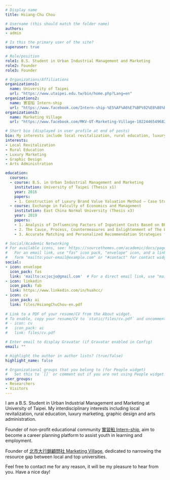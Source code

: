 ```yaml
---
# Display name
title: Hsiang-Chu Chou

# Username (this should match the folder name)
authors:
- admin

# Is this the primary user of the site?
superuser: true

# Role/position
role1: B.S. Student in Urban Industrial Management and Marketing
role2: Founder
role3: Founder

# Organizations/Affiliations
organizations1:
  name: University of Taipei
  url: "https://www.utaipei.edu.tw/bin/home.php?Lang=en"
organizations2:
  name: 實習船 Intern-ship
  url: "https://www.facebook.com/Intern-ship-%E5%AF%A6%E7%BF%92%E8%88%B9-419545985123665/"
organizations3:
  name: Marketing Village
  url: "https://www.facebook.com/MKV-UT-Marketing-Village-102244654968249"

# Short bio (displayed in user profile at end of posts)
bio: My interests include local revitalization, rural education, luxury marketing and arts administration. 
interests:
- Local Revitalization
- Rural Education
- Luxury Marketing
- Graphic Design
- Arts Administration

education:
  courses:
  - course: B.S. in Urban Industrial Management and Marketing
    institution: University of Taipei (Thesis x1)
    year: 2016
    papers:
    - 1. Construction of Luxury Brand Value Valuation Method – Case Study of Jo Malone
  - course: Exchange in Falculty of Economics and Management
    institution: East China Normal University (Thesis x3)
    year: 2019
    papers:
    - 1. Analysis of Influencing Factors of Inpatient Costs Based on BP Neural Network
    - 2. The Cause, Process, Countermeasures and Enlightenment of The European Debt Crisis in 2010
    - 3. Accurate Matching and Personalized Recommendation Strategies for E-commerce Operations

# Social/Academic Networking
# For available icons, see: https://sourcethemes.com/academic/docs/page-builder/#icons
#   For an email link, use "fas" icon pack, "envelope" icon, and a link in the
#   form "mailto:your-email@example.com" or "#contact" for contact widget.
social:
- icon: envelope
  icon_pack: fas
  link: 'mailto:xcjocjo@gmail.com'  # For a direct email link, use "mailto:test@example.org".
- icon: linkedin
  icon_pack: fab
  link: https://www.linkedin.com/in/huahcc/
- icon: cv
  icon_pack: ai
  link: files/HsiangChuChou-en.pdf
 
# Link to a PDF of your resume/CV from the About widget.
# To enable, copy your resume/CV to `static/files/cv.pdf` and uncomment the lines below.
# - icon: cv
#   icon_pack: ai
#   link: files/cv.pdf

# Enter email to display Gravatar (if Gravatar enabled in Config)
email: ""

# Highlight the author in author lists? (true/false)
highlight_name: false

# Organizational groups that you belong to (for People widget)
#   Set this to `[]` or comment out if you are not using People widget.
user_groups:
- Researchers
- Visitors
---
```


I am a B.S. Student in Urban Industrial Management and Marketing at University of Taipei. My interdisciplinary interests including local revitalization, rural education, luxury marketing, graphic design and arts administration.

Founder of non-profit educational community <a href="https://www.facebook.com/Intern-ship-%E5%AF%A6%E7%BF%92%E8%88%B9-419545985123665/">實習船 Intern-ship</a>, aim to become a career planning platform to assist youth in learning and employment.

Founder of <a href="https://www.facebook.com/MKV-UT-Marketing-Village-102244654968249">北市大行銷顧問社 Marketing Village</a>, dedicated to narrowing the resource gap between local and top universities.

Feel free to contact me for any reason, it will be my pleasure to hear from you. Have a nice day!